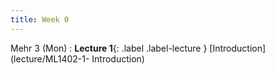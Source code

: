 ```yaml
---
title: Week 0
---
```


Mehr 3 (Mon)
: **Lecture 1**{: .label .label-lecture } [Introduction](lecture/ML1402-1- Introduction)

